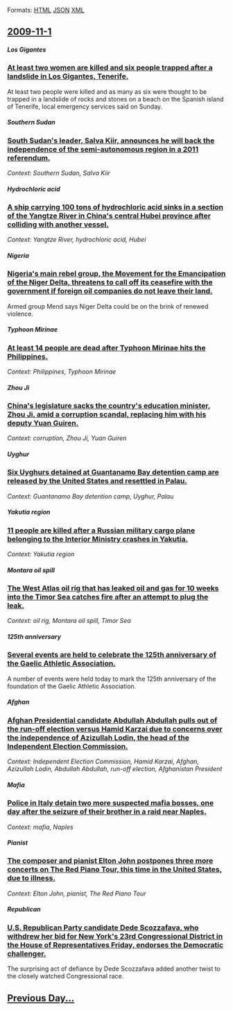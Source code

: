 
Formats: [HTML](2009/11/1/index.html)  [JSON](2009/11/1/index.json)  [XML](2009/11/1/index.xml)  

## [2009-11-1](/news/2009/11/1/index.md)

##### Los Gigantes
### [ At least two women are killed and six people trapped after a landslide in Los Gigantes, Tenerife. ](/news/2009/11/1/at-least-two-women-are-killed-and-six-people-trapped-after-a-landslide-in-los-gigantes-tenerife.md)
At least two people were killed and as many as six were thought to be trapped in a landslide of rocks and stones on a beach on the Spanish island of Tenerife, local emergency services said on Sunday.

##### Southern Sudan
### [ South Sudan's leader, Salva Kiir, announces he will back the independence of the semi-autonomous region in a 2011 referendum. ](/news/2009/11/1/south-sudan-s-leader-salva-kiir-announces-he-will-back-the-independence-of-the-semi-autonomous-region-in-a-2011-referendum.md)
_Context: Southern Sudan, Salva Kiir_

##### Hydrochloric acid
### [ A ship carrying 100 tons of hydrochloric acid sinks in a section of the Yangtze River in China's central Hubei province after colliding with another vessel. ](/news/2009/11/1/a-ship-carrying-100-tons-of-hydrochloric-acid-sinks-in-a-section-of-the-yangtze-river-in-china-s-central-hubei-province-after-colliding-wit.md)
_Context: Yangtze River, hydrochloric acid, Hubei_

##### Nigeria
### [ Nigeria's main rebel group, the Movement for the Emancipation of the Niger Delta, threatens to call off its ceasefire with the government if foreign oil companies do not leave their land. ](/news/2009/11/1/nigeria-s-main-rebel-group-the-movement-for-the-emancipation-of-the-niger-delta-threatens-to-call-off-its-ceasefire-with-the-government-i.md)
Armed group Mend says Niger Delta could be on the brink of renewed violence.

##### Typhoon Mirinae
### [ At least 14 people are dead after Typhoon Mirinae hits the Philippines. ](/news/2009/11/1/at-least-14-people-are-dead-after-typhoon-mirinae-hits-the-philippines.md)
_Context: Philippines, Typhoon Mirinae_

##### Zhou Ji
### [ China's legislature sacks the country's education minister, Zhou Ji, amid a corruption scandal, replacing him with his deputy Yuan Guiren. ](/news/2009/11/1/china-s-legislature-sacks-the-country-s-education-minister-zhou-ji-amid-a-corruption-scandal-replacing-him-with-his-deputy-yuan-guiren.md)
_Context: corruption, Zhou Ji, Yuan Guiren_

##### Uyghur
### [ Six Uyghurs detained at Guantanamo Bay detention camp are released by the United States and resettled in Palau. ](/news/2009/11/1/six-uyghurs-detained-at-guantanamo-bay-detention-camp-are-released-by-the-united-states-and-resettled-in-palau.md)
_Context: Guantanamo Bay detention camp, Uyghur, Palau_

##### Yakutia region
### [ 11 people are killed after a Russian military cargo plane belonging to the Interior Ministry crashes in Yakutia. ](/news/2009/11/1/11-people-are-killed-after-a-russian-military-cargo-plane-belonging-to-the-interior-ministry-crashes-in-yakutia.md)
_Context: Yakutia region_

##### Montara oil spill
### [ The West Atlas oil rig that has leaked oil and gas for 10 weeks into the Timor Sea catches fire after an attempt to plug the leak. ](/news/2009/11/1/the-west-atlas-oil-rig-that-has-leaked-oil-and-gas-for-10-weeks-into-the-timor-sea-catches-fire-after-an-attempt-to-plug-the-leak.md)
_Context: oil rig, Montara oil spill, Timor Sea_

##### 125th anniversary
### [ Several events are held to celebrate the 125th anniversary of the Gaelic Athletic Association. ](/news/2009/11/1/several-events-are-held-to-celebrate-the-125th-anniversary-of-the-gaelic-athletic-association.md)
A number of events were held today to mark the 125th anniversary of the foundation of the Gaelic Athletic Association.

##### Afghan
### [ Afghan Presidential candidate Abdullah Abdullah pulls out of the run-off election versus Hamid Karzai due to concerns over the independence of Azizullah Lodin, the head of the Independent Election Commission. ](/news/2009/11/1/afghan-presidential-candidate-abdullah-abdullah-pulls-out-of-the-run-off-election-versus-hamid-karzai-due-to-concerns-over-the-independence.md)
_Context: Independent Election Commission, Hamid Karzai, Afghan, Azizullah Lodin, Abdullah Abdullah, run-off election, Afghanistan President_

##### Mafia
### [ Police in Italy detain two more suspected mafia bosses, one day after the seizure of their brother in a raid near Naples. ](/news/2009/11/1/police-in-italy-detain-two-more-suspected-mafia-bosses-one-day-after-the-seizure-of-their-brother-in-a-raid-near-naples.md)
_Context: mafia, Naples_

##### Pianist
### [ The composer and pianist Elton John postpones three more concerts on The Red Piano Tour, this time in the United States, due to illness. ](/news/2009/11/1/the-composer-and-pianist-elton-john-postpones-three-more-concerts-on-the-red-piano-tour-this-time-in-the-united-states-due-to-illness.md)
_Context: Elton John, pianist, The Red Piano Tour_

##### Republican
### [ U.S. Republican Party candidate Dede Scozzafava, who withdrew her bid for New York's 23rd Congressional District in the House of Representatives Friday, endorses the Democratic challenger. ](/news/2009/11/1/u-s-republican-party-candidate-dede-scozzafava-who-withdrew-her-bid-for-new-york-s-23rd-congressional-district-in-the-house-of-representa.md)
The surprising act of defiance by Dede Scozzafava added another twist to the closely watched Congressional race.

## [Previous Day...](/news/2009/10/31/index.md)

